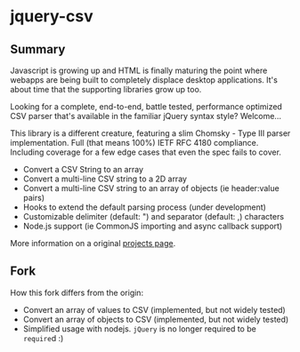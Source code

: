 # jquery-csv

## Summary

Javascript is growing up and HTML is finally maturing the point where webapps are being built to completely displace desktop applications. It's about time that the supporting libraries grow up too.

Looking for a complete, end-to-end, battle tested, performance optimized CSV parser that's available in the familiar jQuery syntax style? Welcome...

This library is a different creature, featuring a slim Chomsky - Type III parser implementation. Full (that means 100%) IETF RFC 4180 compliance. Including coverage for a few edge cases that even the spec fails to cover.

* Convert a CSV String to an array
* Convert a multi-line CSV string to a 2D array
* Convert a multi-line CSV string to an array of objects (ie header:value pairs)
* Hooks to extend the default parsing process (under development)
* Customizable delimiter (default: ") and separator (default: ,) characters
* Node.js support (ie CommonJS importing and async callback support) 

More information on a original [projects page](http://code.google.com/p/jquery-csv/).

## Fork

How this fork differs from the origin:

* Convert an array of values to CSV (implemented, but not widely tested)
* Convert an array of objects to CSV (implemented, but not widely tested)
* Simplified usage with nodejs. `jQuery` is no longer required to be `require`d :)

